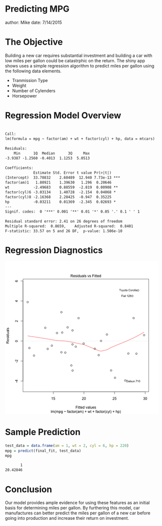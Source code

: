 Predicting MPG
========================================================
author: Mike 
date: 7/14/2015

The Objective
========================================================

Building a new car requires substantial investment and building a car with low miles per gallon could be catastrphic on the return. The shiny app shows uses a simple regression algorithm to predict miles per gallon using the following data elements. 

- Tranmission Type
- Weight
- Number of Cylenders
- Horsepower

Regression Model Overview
========================================================


```

Call:
lm(formula = mpg ~ factor(am) + wt + factor(cyl) + hp, data = mtcars)

Residuals:
    Min      1Q  Median      3Q     Max 
-3.9387 -1.2560 -0.4013  1.1253  5.0513 

Coefficients:
             Estimate Std. Error t value Pr(>|t|)    
(Intercept)  33.70832    2.60489  12.940 7.73e-13 ***
factor(am)1   1.80921    1.39630   1.296  0.20646    
wt           -2.49683    0.88559  -2.819  0.00908 ** 
factor(cyl)6 -3.03134    1.40728  -2.154  0.04068 *  
factor(cyl)8 -2.16368    2.28425  -0.947  0.35225    
hp           -0.03211    0.01369  -2.345  0.02693 *  
---
Signif. codes:  0 '***' 0.001 '**' 0.01 '*' 0.05 '.' 0.1 ' ' 1

Residual standard error: 2.41 on 26 degrees of freedom
Multiple R-squared:  0.8659,	Adjusted R-squared:  0.8401 
F-statistic: 33.57 on 5 and 26 DF,  p-value: 1.506e-10
```

Regression Diagnostics
========================================================

![plot of chunk unnamed-chunk-2](preso-figure/unnamed-chunk-2-1.png) 

Sample Prediction
========================================================

```r
test_data = data.frame(am = 1, wt = 2, cyl = 6, hp = 220)
mpg = predict(final_fit, test_data)
mpg
```

```
       1 
20.42846 
```

Conclusion
========================================================
Our model provides ample evidence for using these features as an initial basis for determining miles per gallon. By furthering this model, car manufactures can better predict the miles per gallon of a new car before going into production and increase their return on investment. 
